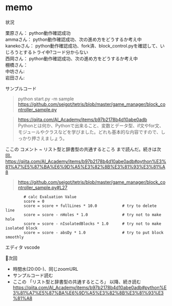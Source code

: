 # memo

状況  

栗原さん： python動作確認成功  
ammaさん： python動作確認成功、次の進め方をどうするか考え中   
kanekoさん： python動作確認成功、fork済、block_control.pyを確認して、いじろうとするトライ中?コード分からない  
西岡さん： python動作確認成功、次の進め方をどうするか考え中  
棚橋さん：   
中坊さん:  
岩田さん:   

サンプルコード  
> python start.py -m sample  
> https://github.com/seigot/tetris/blob/master/game_manager/block_controller_sample.py  

> https://qiita.com/AI_Academy/items/b97b2178b4d10abe0adb  
> Pythonとは何か、Pythonで出来ること、変数とデータ型、if文やfor文、  
> モジュールやクラスなどを学びました。どれも基本的な内容ですので、しっかり押さえましょう。  　

ここの コメント ~ リスト型と辞書型の共通するところ  まで読んだ。続きは次回。  
https://qiita.com/AI_Academy/items/b97b2178b4d10abe0adb#python%E3%81%A7%E5%87%BA%E6%9D%A5%E3%82%8B%E3%81%93%E3%81%A8  

> https://github.com/seigot/tetris/blob/master/game_manager/block_controller_sample.py#L27  
```
        # calc Evaluation Value
        score = 0
        score = score + fullLines * 10.0           # try to delete line 
        score = score - nHoles * 1.0               # try not to make hole
        score = score - nIsolatedBlocks * 1.0      # try not to make isolated block
        score = score - absDy * 1.0                # try to put block smoothly
```

エディタ vscode  

🔶次回  
- 時間水(20:00-)、同じzoomURL  
- サンプルコード読む  
- ここの 「リスト型と辞書型の共通するところ」 以降、続き読む  
https://qiita.com/AI_Academy/items/b97b2178b4d10abe0adb#python%E3%81%A7%E5%87%BA%E6%9D%A5%E3%82%8B%E3%81%93%E3%81%A8  
